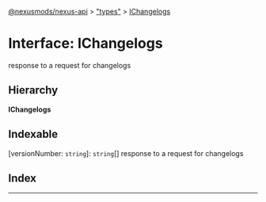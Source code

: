 [@nexusmods/nexus-api](../README.md) > ["types"](../modules/_types_.md) > [IChangelogs](../interfaces/_types_.ichangelogs.md)

# Interface: IChangelogs

response to a request for changelogs

## Hierarchy

**IChangelogs**

## Indexable

\[versionNumber: `string`\]:&nbsp;`string`[]
response to a request for changelogs

## Index

---

